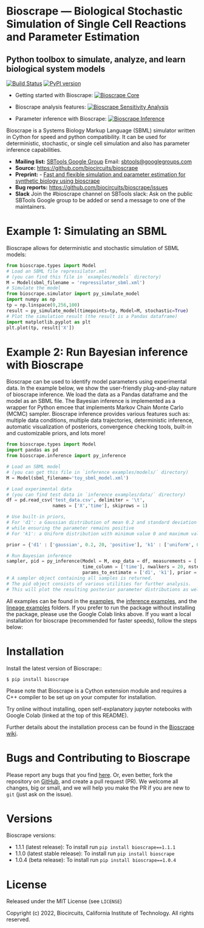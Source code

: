 # Bioscrape &mdash; Biological Stochastic Simulation of Single Cell Reactions and Parameter Estimation
## Python toolbox to simulate, analyze, and learn biological system models

[![Build Status](https://github.com/biocircuits/bioscrape/actions/workflows/bioscrape.yml/badge.svg)](https://github.com/biocircuits/bioscrape/actions/workflows/bioscrape.yml)
[![PyPI version](https://badge.fury.io/py/bioscrape.svg)](https://badge.fury.io/py/bioscrape)

* Getting started with Bioscrape: [![Bioscrape Core](https://colab.research.google.com/assets/colab-badge.svg)](https://colab.research.google.com/github/biocircuits/bioscrape/blob/colab-ipynb/examples/Basic%20Examples%20-%20START%20HERE.ipynb#scrollTo=Jmm8mTPfhMMS)

* Bioscrape analysis features: [![Bioscrape Sensitivity Analysis](https://colab.research.google.com/assets/colab-badge.svg)](https://colab.research.google.com/github/biocircuits/bioscrape/blob/colab-ipynb/examples/Sensitivity%20Analysis%20using%20Bioscrape.ipynb#scrollTo=Gu1r4H4ti_z7)

* Parameter inference with Bioscrape: [![Bioscrape Inference](https://colab.research.google.com/assets/colab-badge.svg)](https://colab.research.google.com/github/biocircuits/bioscrape/blob/colab-ipynb/inference%20examples/Bioscrape%20Inference%20-%20Getting%20Started.ipynb#scrollTo=yvYVliBgjyzF)

Bioscrape is a Systems Biology Markup Language (SBML) simulator written in Cython for speed and python compatibility. It can be used for deterministic, stochastic, or single cell simulation and also has parameter inference capabilities.

- **Mailing list:** [SBTools Google Group](https://groups.google.com/g/sbtools/) Email: sbtools@googlegroups.com
- **Source:** https://github.com/biocircuits/bioscrape
- **Preprint:** - [Fast and flexible simulation and parameter estimation for synthetic biology using bioscrape](https://www.biorxiv.org/content/10.1101/121152v3)
- **Bug reports:** https://github.com/biocircuits/bioscrape/issues
- **Slack** Join the #bioscrape channel on SBTools slack: Ask on the public SBTools Google group to be added or send a message to one of the maintainers. 

# Example 1: Simulating an SBML

Bioscrape allows for deterministic and stochastic simulation of SBML models:

```python
from bioscrape.types import Model
# Load an SBML file repressilator.xml 
# (you can find this file in `examples/models` directory)
M = Model(sbml_filename = 'repressilator_sbml.xml')
# Simulate the model
from bioscrape.simulator import py_simulate_model
import numpy as np
tp = np.linspace(0,256,100)
result = py_simulate_model(timepoints=tp, Model=M, stochastic=True)
# Plot the simulation result (the result is a Pandas dataframe)
import matplotlib.pyplot as plt
plt.plot(tp, result['X'])
```

# Example 2: Run Bayesian inference with Bioscrape 

Bioscrape can be used to identify model parameters using experimental data. In the example below, we show the user-friendly plug-and-play nature of bioscrape inference. We load the data as a Pandas dataframe and the model as an SBML file. The Bayesian inference is implemented as a wrapper for Python emcee that implements Markov Chain Monte Carlo (MCMC) sampler. Bioscrape inference provides various features such as: multiple data conditions, multiple data trajectories, deterministic inference, automatic visualization of posteriors, convergence checking tools, built-in and customizable priors, and lots more!

```python
from bioscrape.types import Model
import pandas as pd
from bioscrape.inference import py_inference

# Load an SBML model 
# (you can get this file in `inference examples/models/` directory)
M = Model(sbml_filename='toy_sbml_model.xml')

# Load experimental data 
# (you can find test data in `inference examples/data/` directory)
df = pd.read_csv('test_data.csv', delimiter = '\t', 
                 names = ['X','time'], skiprows = 1)

# Use built-in priors, 
# For 'd1': a Gaussian distribution of mean 0.2 and standard deviation of 20,
# while ensuring the parameter remains positive
# For 'k1': a Uniform distribution with minimum value 0 and maximum value 100

prior = {'d1' : ['gaussian', 0.2, 20, 'positive'], 'k1' : ['uniform', 0, 100]}

# Run Bayesian inference
sampler, pid = py_inference(Model = M, exp_data = df, measurements = ['X'], 
                            time_column = ['time'], nwalkers = 20, nsteps = 5500,
                            params_to_estimate = ['d1', 'k1'], prior = prior)
# A sampler object containing all samples is returned.
# The pid object consists of various utilities for further analysis.
# This will plot the resulting posterior parameter distributions as well.
```


All examples can be found in the [examples](https://github.com/biocircuits/bioscrape/tree/master/examples), the [inference examples](https://github.com/biocircuits/bioscrape/tree/master/inference%20examples), and the [lineage examples](https://github.com/biocircuits/bioscrape/tree/master/lineage%20examples) folders. If you prefer to run the package without installing the package, please use the Google Colab links above. If you want a local installation for bioscrape (recommended for faster speeds), follow the steps below: 

# Installation

Install the latest version of Bioscrape::

    $ pip install bioscrape
    

Please note that Bioscrape is a Cython extension module and requires a C++ compiler to be set up on your computer for installation.

Try online without installing, open self-explanatory jupyter notebooks with Google Colab (linked at the top of this README).

Further details about the installation process can be found in the [Bioscrape wiki](https://github.com/biocircuits/bioscrape/wiki#installation).

# Bugs and Contributing to Bioscrape

Please report any bugs that you find [here](https://github.com/biocircuits/bioscrape/issues).
Or, even better, fork the repository on [GitHub](https://github.com/biocircuits/bioscrape),
and create a pull request (PR). We welcome all changes, big or small, and we
will help you make the PR if you are new to `git` (just ask on the issue).

# Versions

Bioscrape versions:

* 1.1.1 (latest release): To install run `pip install bioscrape==1.1.1` 
* 1.1.0 (latest stable release): To install run `pip install bioscrape`
* 1.0.4 (beta release): To install run `pip install bioscrape==1.0.4`

# License
Released under the MIT License (see `LICENSE`)

Copyright (c) 2022, Biocircuits, California Institute of Technology. All rights reserved.
